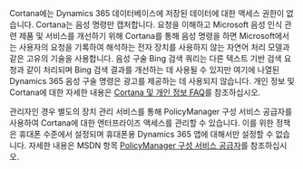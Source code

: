 Cortana에는 Dynamics 365 데이터베이스에 저장된 데이터에 대한 액세스 권한이 없습니다. Cortana는 음성 명령만 캡처합니다. 요청을 이해하고 Microsoft 음성 인식 관련 제품 및 서비스를 개선하기 위해 Cortana를 통해 음성 명령을 하면 Microsoft에서는 사용자의 요청을 기록하여 해석하는 전자 장치를 사용하지 않는 자연어 처리 모델과 같은 고유의 기술을 사용합니다. 음성 구술 Bing 검색 쿼리는 다른 텍스트 기반 검색 요청과 같이 처리되며 Bing 검색 결과를 개선하는 데 사용될 수 있지만 여기에 나열된 Dynamics 365 음성 구술 명령은 광고를 제공하는 데 사용되지 않습니다. 개인 정보 및 Cortana에 대한 자세한 내용은 [Cortana 및 개인 정보 FAQ](https://www.windowsphone.com/how-to/wp8/cortana/cortana-and-my-privacy-faq)를 참조하십시오.  
  
 관리자인 경우 별도의 장치 관리 서비스를 통해 PolicyManager 구성 서비스 공급자를 사용하여 Cortana에 대한 엔터프라이즈 액세스를 관리할 수 있습니다. 이를 위한 정책은 휴대폰 수준에서 설정되며 휴대폰용 Dynamics 365 앱에 대해서만 설정할 수 없습니다. 자세한 내용은 MSDN 항목 [PolicyManager 구성 서비스 공급자](https://msdn.microsoft.com/library/dn499739.aspx)를 참조하십시오.